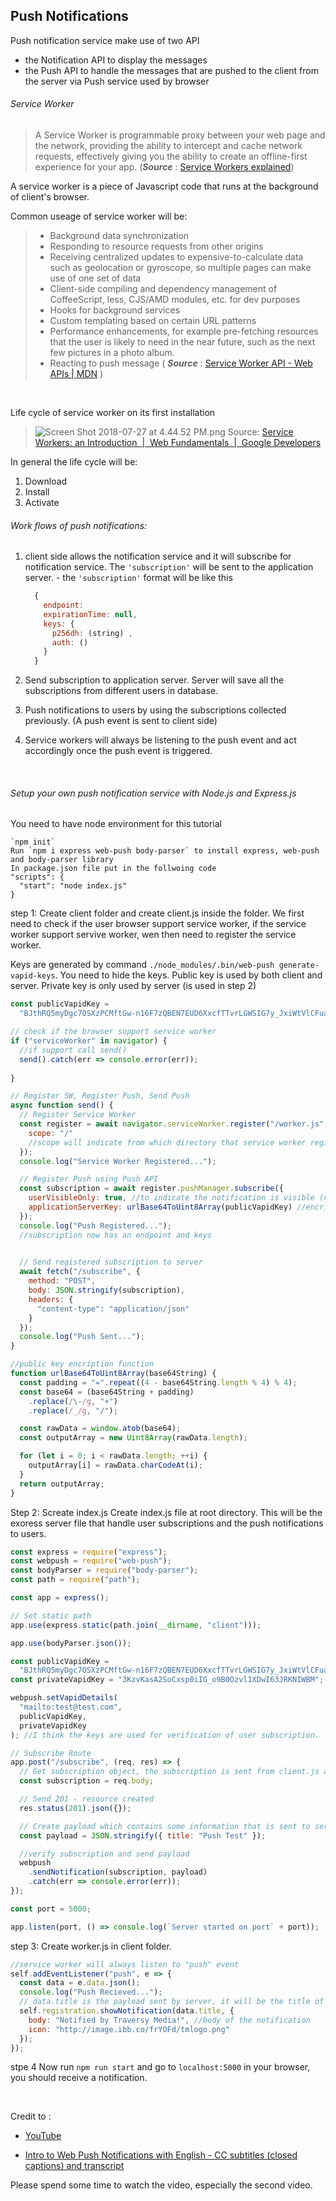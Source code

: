 ## Push Notifications

Push notification service make use of two API
  - the Notification API to display the messages
  - the Push API to handle the messages that are pushed to the client from the server via Push service used by browser

###### Service Worker
>A Service Worker is programmable proxy between your web page and the network, providing the ability to intercept and cache network requests, effectively giving you the ability to create an offline-first experience for your app. (***Source*** : [Service Workers explained](https://flaviocopes.com/service-workers/))


A service worker is a piece of Javascript code that runs at the background of client's browser.

Common useage of service worker will be:
>- Background data synchronization
>- Responding to resource requests from other origins
>- Receiving centralized updates to expensive-to-calculate data such as geolocation or gyroscope, so multiple pages can make use of one set of data
>- Client-side compiling and dependency management of CoffeeScript, less, CJS/AMD modules, etc. for dev purposes
>- Hooks for background services
>- Custom templating based on certain URL patterns
>- Performance enhancements, for example pre-fetching resources that the user is likely to need in the near future, such as the next few pictures in a photo album.
>- Reacting to push message
> ( ***Source*** : [Service Worker API - Web APIs | MDN](https://developer.mozilla.org/en-US/docs/Web/API/Service_Worker_API) )
<br>

Life cycle of service worker on its first installation

>![Screen Shot 2018-07-27 at 4.44.52 PM.png](:storage/be5c21d1-f09e-431e-a882-d0ff5e2cd1e4/634af386.png)
>Source: [Service Workers: an Introduction  |  Web Fundamentals  |  Google Developers](https://developers.google.com/web/fundamentals/primers/service-workers/)

In general the life cycle will be:
1. Download
2. Install
3. Activate



###### Work flows of push notifications:
1. client side allows the notification service and it will subscribe for notification service. The `'subscription'` will be sent to the application server.
        - the `'subscription'` format will be like this
    ```js
      { 
        endpoint:  
        expirationTime: null,
        keys: { 
          p256dh: (string) ,
          auth: ()
        } 
      }
    ```

2. Send subscription to application server. Server will save all the subscriptions from different users in database.
3. Push notifications to users by using the subscriptions collected previously. (A push event is sent to client side)
4. Service workers will always be listening to the push event and act accordingly once the push event is triggered.
<br>

###### Setup your own push notification service with Node.js and Express.js

You need to have node environment for this tutorial

  
    `npm init`
    Run `npm i express web-push body-parser` to install express, web-push and body-parser library
    In package.json file put in the follwoing code
    "scripts": {
      "start": "node index.js"
    }


step 1:
Create client folder and create client.js inside the folder.
We first need to check if the user browser support service worker, if the service worker support servive worker, wen then need to register the service worker.

Keys are generated by command `./node_modules/.bin/web-push generate-vapid-keys`. You need to hide the keys. Public key is used by both client and server. Private key is only used by server (is used in step 2)
```js
const publicVapidKey =
  "BJthRQ5myDgc7OSXzPCMftGw-n16F7zQBEN7EUD6XxcfTTvrLGWSIG7y_JxiWtVlCFua0S8MTB5rPziBqNx1qIo";

// check if the browser support service worker
if ("serviceWorker" in navigator) {
  //if support call send()
  send().catch(err => console.error(err)); 
  
}

// Register SW, Register Push, Send Push
async function send() {
  // Register Service Worker
  const register = await navigator.serviceWorker.register("/worker.js", {
    scope: "/"
    //scope will indicate from which directory that service worker registered. worker.js is the service worker file
  });
  console.log("Service Worker Registered...");

  // Register Push using Push API
  const subscription = await register.pushManager.subscribe({
    userVisibleOnly: true, //to indicate the notification is visible (not a silent push notification)
    applicationServerKey: urlBase64ToUint8Array(publicVapidKey) //encripted public key is sent to server, it must match the public key on server side
  });
  console.log("Push Registered...");
  //subscription now has an endpoint and keys
  

  // Send registered subscription to server
  await fetch("/subscribe", {
    method: "POST",
    body: JSON.stringify(subscription),
    headers: {
      "content-type": "application/json"
    }
  });
  console.log("Push Sent...");
}

//public key encription function
function urlBase64ToUint8Array(base64String) {
  const padding = "=".repeat((4 - base64String.length % 4) % 4);
  const base64 = (base64String + padding)
    .replace(/\-/g, "+")
    .replace(/_/g, "/");

  const rawData = window.atob(base64);
  const outputArray = new Uint8Array(rawData.length);

  for (let i = 0; i < rawData.length; ++i) {
    outputArray[i] = rawData.charCodeAt(i);
  }
  return outputArray;
}
```

Step 2: Screate index.js
Create index.js file at root directory. This will be the exoress server file that handle user subscriptions and the push notifications to users.

```javascript
const express = require("express");
const webpush = require("web-push");
const bodyParser = require("body-parser");
const path = require("path");

const app = express();

// Set static path
app.use(express.static(path.join(__dirname, "client")));

app.use(bodyParser.json());

const publicVapidKey =
  "BJthRQ5myDgc7OSXzPCMftGw-n16F7zQBEN7EUD6XxcfTTvrLGWSIG7y_JxiWtVlCFua0S8MTB5rPziBqNx1qIo";
const privateVapidKey = "3KzvKasA2SoCxsp0iIG_o9B0Ozvl1XDwI63JRKNIWBM";

webpush.setVapidDetails(
  "mailto:test@test.com",
  publicVapidKey,
  privateVapidKey
); //I think the keys are used for verification of user subscription.

// Subscribe Route
app.post("/subscribe", (req, res) => {
  // Get subscription object, the subscription is sent from client.js and it is the payload of a fetch method. It contians an endpoint and keys
  const subscription = req.body;

  // Send 201 - resource created
  res.status(201).json({});

  // Create payload which contains some information that is sent to service worker
  const payload = JSON.stringify({ title: "Push Test" });

  //verify subscription and send payload
  webpush
    .sendNotification(subscription, payload)
    .catch(err => console.error(err));
});

const port = 5000;

app.listen(port, () => console.log(`Server started on port` + port));
```

step 3:
Create worker.js in client folder.
```js
//service worker will always listen to "push" event
self.addEventListener("push", e => {
  const data = e.data.json();
  console.log("Push Recieved...");
  // data.title is the payload sent by server, it will be the title of the notification
  self.registration.showNotification(data.title, {
    body: "Notified by Traversy Media!", //body of the notification
    icon: "http://image.ibb.co/frYOFd/tmlogo.png"
  });
});
```
stpe 4 
Now run `npm run start` and go to `localhost:5000` in your browser, you should receive a notification.

 
<br>

Credit to :
- [YouTube](https://www.youtube.com/watch?v=HlYFW2zaYQM&t=423s&pbjreload=10)

- [Intro to Web Push Notifications with English - CC subtitles (closed captions) and transcript](http://www.yousubtitles.com/Intro-to-Web-Push-Notifications-id-1210061)

Please spend some time to watch the video, especially the second video.